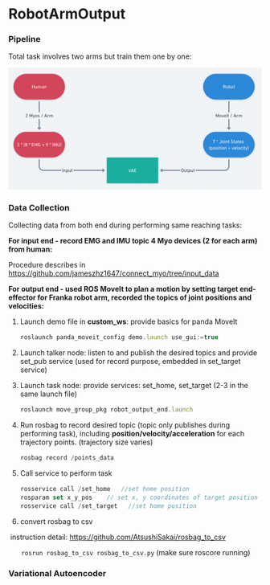 # RobotArmOutput

### Pipeline

Total task involves two arms but train them one by one: 

![pipline](pipline.png)

### Data Collection

Collecting data from both end during performing same reaching tasks: 

**For input end - record EMG and IMU topic 4 Myo devices (2 for each arm) from human:**

Procedure describes in https://github.com/jameszhz1647/connect_myo/tree/input_data

**For output end - used ROS MoveIt to plan a motion by setting target end-effector for Franka robot arm, recorded the topics of joint positions and velocities:**

1. Launch demo file in **custom_ws**: provide basics for panda MoveIt 

   ```jsx
   roslaunch panda_moveit_config demo.launch use_gui:=true
   ```

2. Launch talker node: listen to and publish the desired topics and provide set_pub service (used for record purpose, embedded in set_target service)

3. Launch task node: provide services: set_home, set_target  (2-3 in the same launch file)

   ```jsx
   roslaunch move_group_pkg robot_output_end.launch 
   ```

4. Run rosbag to record desired topic (topic only publishes during performing task), including **position/velocity/acceleration** for each trajectory points. (trajectory size varies)

   ```jsx
   rosbag record /points_data
   ```

5. Call service to perform task

   ```jsx
   rosservice call /set_home   //set home position  
   rosparam set x_y_pos    // set x, y coordinates of target position
   rosservice call /set_target   //set home position   
   ```

6. convert rosbag to csv

​	instruction detail: https://github.com/AtsushiSakai/rosbag_to_csv

​	`	rosrun rosbag_to_csv rosbag_to_csv.py` (make sure roscore running)



### Variational Autoencoder



